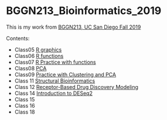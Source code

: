 # BGGN213_Bioinformatics_2019
This is my work from [BGGN213, UC San Diego Fall 2019](https://bioboot.github.io/bggn213_F19/)

Contents:
- Class05 [R graphics](https://github.com/earmbrus/BGGN213_Bioinformatics_2019/blob/master/Lecture5_Hands-On_Worksheet/Data-Exploration-and-Visualization-in-R.md)
- Class06 [R functions](https://github.com/earmbrus/BGGN213_Bioinformatics_2019/blob/master/Lecture6_Hands-On_Worksheet/Why%2C-when-and-how-of-writing-your-own-functions.md)
- Class07 [R Practice with functions](https://github.com/earmbrus/BGGN213_Bioinformatics_2019/blob/master/Class%207/Practice-with-R-Functions.md)
- Class08 [PCA](https://github.com/earmbrus/BGGN213_Bioinformatics_2019/blob/master/Lecture8_Hands-On_Worksheet/Hands-on-with-Principle-Component-Analysis--PCA-.md)
- Class09 [Practice with Clustering and PCA](https://github.com/earmbrus/BGGN213_Bioinformatics_2019/blob/master/Class%209/Wisconsin-Cancer-Data-Analysis.md)
- Class 11 [Structural Bioinformatics](https://github.com/earmbrus/BGGN213_Bioinformatics_2019/blob/master/Class11/Class_11.md)
- Class 12 [Receptor-Based Drug Discovery Modeling](https://github.com/earmbrus/BGGN213_Bioinformatics_2019/blob/master/Class12_in_class_work/Class-Twelve-In-Class-Work.md)
- Class 14 [Introduction to DESeq2](https://github.com/earmbrus/BGGN213_Bioinformatics_2019/blob/master/Class%2013/Introduction_to_DESeq2.md)
- Class 15
- Class 16
- Class 18

